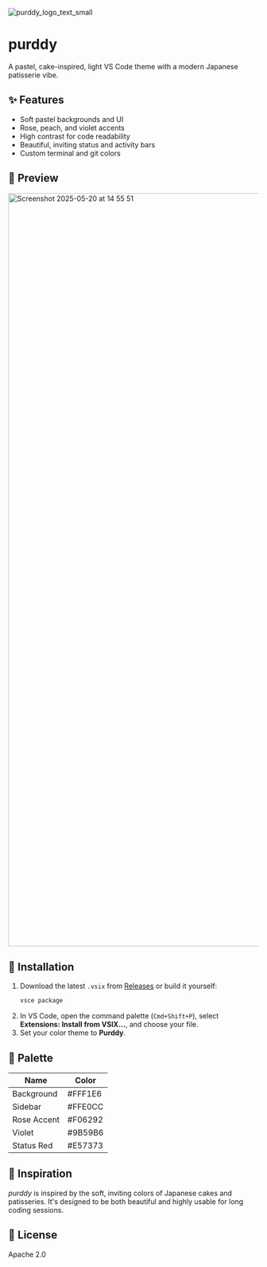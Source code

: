 ![purddy_logo_text_small](https://github.com/user-attachments/assets/96bfc675-9531-471c-abe5-21f5257504c1)

# purddy

A pastel, cake-inspired, light VS Code theme with a modern Japanese patisserie vibe.

## ✨ Features

- Soft pastel backgrounds and UI
- Rose, peach, and violet accents
- High contrast for code readability
- Beautiful, inviting status and activity bars
- Custom terminal and git colors

## 📸 Preview

<img width="1512" alt="Screenshot 2025-05-20 at 14 55 51" src="https://github.com/user-attachments/assets/99e3e509-42cc-4db6-8374-02d72df03143" />

## 🚀 Installation

1. Download the latest `.vsix` from [Releases](#) or build it yourself:
   ```sh
   vsce package
   ```
2. In VS Code, open the command palette (`Cmd+Shift+P`), select **Extensions: Install from VSIX...**, and choose your file.
3. Set your color theme to **Purddy**.

## 🎨 Palette

| Name         | Color    |
|--------------|----------|
| Background   | #FFF1E6  |
| Sidebar      | #FFE0CC  |
| Rose Accent  | #F06292  |
| Violet       | #9B59B6  |
| Status Red   | #E57373  |

## 🧁 Inspiration

*purddy* is inspired by the soft, inviting colors of Japanese cakes and patisseries. It's designed to be both beautiful and highly usable for long coding sessions.

## 📝 License

Apache 2.0
